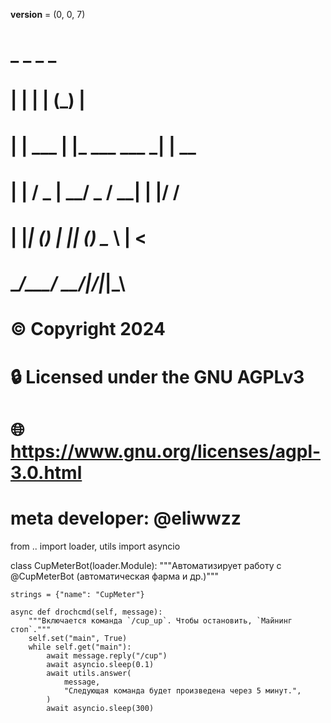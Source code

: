 __version__ = (0, 0, 7)
#
#
# _           _            _ _
# | |         | |          (_) |
# | |     ___ | |_ ___  ___ _| | __
# | |    / _ \| __/ _ \/ __| | |/ /
# | |___| (_) | || (_) \__ \ |   <
# \_____/\___/ \__\___/|___/_|_|\_\
#
#              © Copyright 2024
#
# 🔒 Licensed under the GNU AGPLv3
# 🌐 https://www.gnu.org/licenses/agpl-3.0.html

# meta developer: @eliwwzz
from .. import loader, utils
import asyncio


class CupMeterBot(loader.Module):
    """Автоматизирует работу с @CupMeterBot (автоматическая фарма и др.)"""

    strings = {"name": "CupMeter"}

    async def drochcmd(self, message):
        """Включается команда `/cup_up`. Чтобы остановить, `Майнинг стоп`."""
        self.set("main", True)
        while self.get("main"):
            await message.reply("/cup")
            await asyncio.sleep(0.1)
            await utils.answer(
                message,
                "Следующая команда будет произведена через 5 минут.",
            )
            await asyncio.sleep(300)